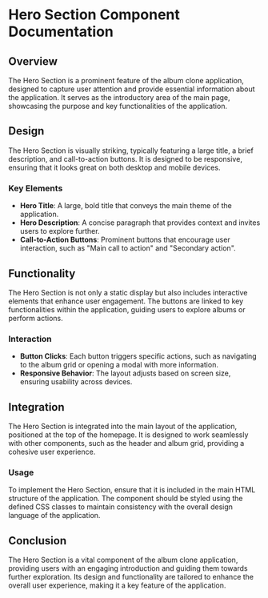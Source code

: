 # Hero Section Component Documentation

## Overview
The Hero Section is a prominent feature of the album clone application, designed to capture user attention and provide essential information about the application. It serves as the introductory area of the main page, showcasing the purpose and key functionalities of the application.

## Design
The Hero Section is visually striking, typically featuring a large title, a brief description, and call-to-action buttons. It is designed to be responsive, ensuring that it looks great on both desktop and mobile devices.

### Key Elements
- **Hero Title**: A large, bold title that conveys the main theme of the application.
- **Hero Description**: A concise paragraph that provides context and invites users to explore further.
- **Call-to-Action Buttons**: Prominent buttons that encourage user interaction, such as "Main call to action" and "Secondary action".

## Functionality
The Hero Section is not only a static display but also includes interactive elements that enhance user engagement. The buttons are linked to key functionalities within the application, guiding users to explore albums or perform actions.

### Interaction
- **Button Clicks**: Each button triggers specific actions, such as navigating to the album grid or opening a modal with more information.
- **Responsive Behavior**: The layout adjusts based on screen size, ensuring usability across devices.

## Integration
The Hero Section is integrated into the main layout of the application, positioned at the top of the homepage. It is designed to work seamlessly with other components, such as the header and album grid, providing a cohesive user experience.

### Usage
To implement the Hero Section, ensure that it is included in the main HTML structure of the application. The component should be styled using the defined CSS classes to maintain consistency with the overall design language of the application.

## Conclusion
The Hero Section is a vital component of the album clone application, providing users with an engaging introduction and guiding them towards further exploration. Its design and functionality are tailored to enhance the overall user experience, making it a key feature of the application.
